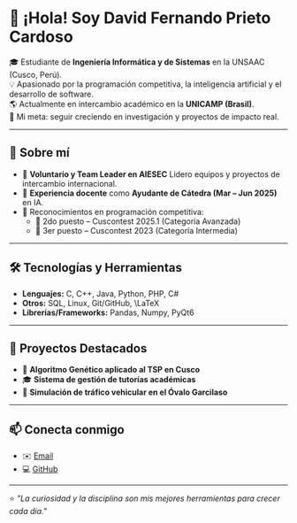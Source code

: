 # 👋 ¡Hola! Soy David Fernando Prieto Cardoso  

🎓 Estudiante de **Ingeniería Informática y de Sistemas** en la UNSAAC (Cusco, Perú).  
💡 Apasionado por la programación competitiva, la inteligencia artificial y el desarrollo de software.  
🌎 Actualmente en intercambio académico en la **UNICAMP (Brasil)**.  
🌱 Mi meta: seguir creciendo en investigación y proyectos de impacto real.  

---

## 🚀 Sobre mí  
- 🔹 **Voluntario y Team Leader en AIESEC**
   Lidero equipos y proyectos de intercambio internacional.  
- 🔹 **Experiencia docente** como **Ayudante de Cátedra (Mar – Jun 2025)** en IA.  
- 🔹 Reconocimientos en programación competitiva:  
  - 🥈 2do puesto – Cuscontest 2025.1 (Categoría Avanzada)  
  - 🥉 3er puesto – Cuscontest 2023 (Categoría Intermedia)  

---

## 🛠️ Tecnologías y Herramientas  
- **Lenguajes:** C, C++, Java, Python, PHP, C#  
- **Otros:** SQL, Linux, Git/GitHub, \LaTeX  
- **Librerías/Frameworks:** Pandas, Numpy, PyQt6  

---

## 📌 Proyectos Destacados  
- 🧬 **Algoritmo Genético aplicado al TSP en Cusco**  
- 🎓 **Sistema de gestión de tutorías académicas**  
- 🚦 **Simulación de tráfico vehicular en el Óvalo Garcilaso**  

---

## 📫 Conecta conmigo  
- ✉️ [Email](mailto:deybitsds1@gmail.com)  
- 💻 [GitHub](https://github.com/deybitsds)  

---

⭐️ *"La curiosidad y la disciplina son mis mejores herramientas para crecer cada día."*  
